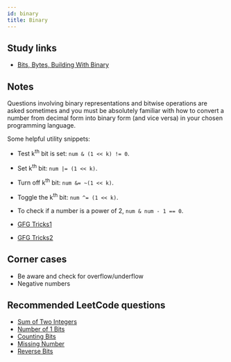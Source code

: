 ```yaml
---
id: binary
title: Binary
---
```


## Study links

- [Bits, Bytes, Building With Binary](https://medium.com/basecs/bits-bytes-building-with-binary-13cb4289aafa)

## Notes

Questions involving binary representations and bitwise operations are asked sometimes and you must be absolutely familiar with how to convert a number from decimal form into binary form (and vice versa) in your chosen programming language.

Some helpful utility snippets:

- Test k<sup>th</sup> bit is set: `num & (1 << k) != 0`.
- Set k<sup>th</sup> bit: `num |= (1 << k)`.
- Turn off k<sup>th</sup> bit: `num &= ~(1 << k)`.
- Toggle the k<sup>th</sup> bit: `num ^= (1 << k)`.
- To check if a number is a power of 2, `num & num - 1 == 0`.

- [GFG Tricks1](https://www.geeksforgeeks.org/bitwise-hacks-for-competitive-programming/)
- [GFG Tricks2](https://www.geeksforgeeks.org/bit-tricks-competitive-programming/)

## Corner cases

- Be aware and check for overflow/underflow
- Negative numbers

## Recommended LeetCode questions

- [Sum of Two Integers](https://leetcode.com/problems/sum-of-two-integers/)
- [Number of 1 Bits](https://leetcode.com/problems/number-of-1-bits/)
- [Counting Bits](https://leetcode.com/problems/counting-bits/)
- [Missing Number](https://leetcode.com/problems/missing-number/)
- [Reverse Bits](https://leetcode.com/problems/reverse-bits/)
